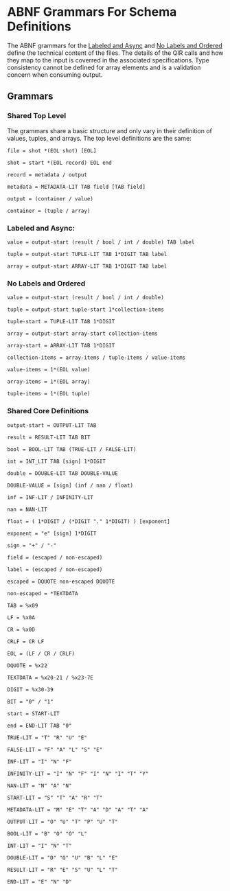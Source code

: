# ABNF Grammars For Schema Definitions

The ABNF grammars for the [Labeled and Async](./Labeled_And_Async.md) and [No Labels and Ordered](./No_Labels_And_Ordered.md) define the technical content of the files. The details of the QIR calls and how they map to the input is coverred in the associated specifications. Type consistency cannot be defined for array elements and is a validation concern when consuming output.

## Grammars

### Shared Top Level

The grammars share a basic structure and only vary in their definition of values, tuples, and arrays. The top level definitions are the same:

```abnf
file = shot *(EOL shot) [EOL]

shot = start *(EOL record) EOL end

record = metadata / output

metadata = METADATA-LIT TAB field [TAB field]

output = (container / value)

container = (tuple / array)
```

### Labeled and Async:

```abnf
value = output-start (result / bool / int / double) TAB label

tuple = output-start TUPLE-LIT TAB 1*DIGIT TAB label

array = output-start ARRAY-LIT TAB 1*DIGIT TAB label
```

### No Labels and Ordered

```abnf
value = output-start (result / bool / int / double)

tuple = output-start tuple-start 1*collection-items

tuple-start = TUPLE-LIT TAB 1*DIGIT

array = output-start array-start collection-items

array-start = ARRAY-LIT TAB 1*DIGIT

collection-items = array-items / tuple-items / value-items

value-items = 1*(EOL value)

array-items = 1*(EOL array)

tuple-items = 1*(EOL tuple)
```

### Shared Core Definitions

```abnf
output-start = OUTPUT-LIT TAB

result = RESULT-LIT TAB BIT

bool = BOOL-LIT TAB (TRUE-LIT / FALSE-LIT)

int = INT_LIT TAB [sign] 1*DIGIT

double = DOUBLE-LIT TAB DOUBLE-VALUE

DOUBLE-VALUE = [sign] (inf / nan / float)

inf = INF-LIT / INFINITY-LIT

nan = NAN-LIT

float = ( 1*DIGIT / (*DIGIT "." 1*DIGIT) ) [exponent]

exponent = "e" [sign] 1*DIGIT

sign = "+" / "-"

field = (escaped / non-escaped)

label = (escaped / non-escaped)

escaped = DQUOTE non-escaped DQUOTE

non-escaped = *TEXTDATA

TAB = %x09

LF = %x0A

CR = %x0D

CRLF = CR LF

EOL = (LF / CR / CRLF)

DQUOTE = %x22

TEXTDATA = %x20-21 / %x23-7E

DIGIT = %x30-39

BIT = "0" / "1"

start = START-LIT

end = END-LIT TAB "0"

TRUE-LIT = "T" "R" "U" "E"

FALSE-LIT = "F" "A" "L" "S" "E"

INF-LIT = "I" "N" "F"

INFINITY-LIT = "I" "N" "F" "I" "N" "I" "T" "Y"

NAN-LIT = "N" "A" "N"

START-LIT = "S" "T" "A" "R" "T"

METADATA-LIT = "M" "E" "T" "A" "D" "A" "T" "A"

OUTPUT-LIT = "O" "U" "T" "P" "U" "T"

BOOL-LIT = "B" "O" "O" "L"

INT-LIT = "I" "N" "T"

DOUBLE-LIT = "D" "O" "U" "B" "L" "E"

RESULT-LIT = "R" "E" "S" "U" "L" "T"

END-LIT = "E" "N" "D"
```